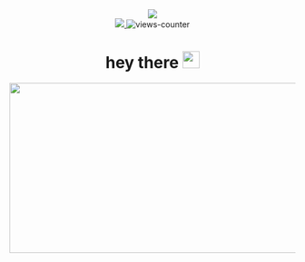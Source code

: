<div id = "header" align = "center">
  <img src = "https://user-images.githubusercontent.com/114535797/226645515-4af6d14d-cda8-44aa-92fc-5ebf38e2b425.png">
</div>

<div id = "badges" align = "center">
  <a href= "https://www.linkedin.com/in/myeonghun-jeong-7b9193b4/">
  <img src = "https://img.shields.io/badge/LinkedIn-blue?logo=linkedin&logoColor=white&style=for-the-badge"> 
  </a>
  <img src="https://komarev.com/ghpvc/?username=mjtic&style=flat-square&color=blue" alt="views-counter"/>
<h1>
  hey there
  <img src="https://media.giphy.com/media/hvRJCLFzcasrR4ia7z/giphy.gif" width="30px"/>
</h1>
</div>

<div align="center">
  <img src="https://media.giphy.com/media/dWesBcTLavkZuG35MI/giphy.gif" width="600" height="300"/>
</div>

<!--
**mjtic/mjtic** is a ✨ _special_ ✨ repository because its `README.md` (this file) appears on your GitHub profile.

Here are some ideas to get you started:

- 🔭 I’m currently working on ...
- 🌱 I’m currently learning ...
- 👯 I’m looking to collaborate on ...
- 🤔 I’m looking for help with ...
- 💬 Ask me about ...
- 📫 How to reach me: ...
- 😄 Pronouns: ...
- ⚡ Fun fact: ...
-->
